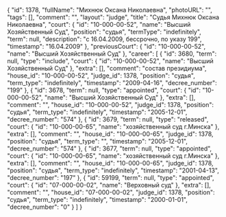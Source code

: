 {
    "id": 1378,
    "fullName": "Михнюк Оксана Николаевна",
    "photoURL": "",
    "tags": [],
    "comment": "",
    "layout": "judge",
    "title": "Судья Михнюк Оксана Николаевна",
    "court": {
        "id": "10-000-00-52",
        "name": "Высший Хозяйственный Суд",
        "position": "судья",
        "termType": "indefinitely",
        "term": null,
        "description": "c 16.04.2009, бессрочно, по указу 199",
        "timestamp": "16.04.2009"
    },
    "previousCourt": {
        "id": "10-000-00-52",
        "name": "Высший Хозяйственный Суд"
    },
    "career": [
        {
            "id": 3680,
            "term": null,
            "type": "include",
            "court": {
                "id": "10-000-00-52",
                "name": "Высший Хозяйственный Суд"
            },
            "extra": [],
            "comment": "состав президиума",
            "house_id": "10-000-00-52",
            "judge_id": 1378,
            "position": "судья",
            "term_type": "indefinitely",
            "timestamp": "2009-04-16",
            "decree_number": "199"
        },
        {
            "id": 3678,
            "term": null,
            "type": "appointed",
            "court": {
                "id": "10-000-00-52",
                "name": "Высший Хозяйственный Суд"
            },
            "extra": [],
            "comment": "",
            "house_id": "10-000-00-52",
            "judge_id": 1378,
            "position": "судья",
            "term_type": "indefinitely",
            "timestamp": "2005-12-01",
            "decree_number": "574"
        },
        {
            "id": 3679,
            "term": null,
            "type": "released",
            "court": {
                "id": "10-000-00-65",
                "name": "хозяйственный суд г.Минска"
            },
            "extra": [],
            "comment": "",
            "house_id": "10-000-00-65",
            "judge_id": 1378,
            "position": "судья",
            "term_type": "",
            "timestamp": "2005-12-01",
            "decree_number": "574"
        },
        {
            "id": 3677,
            "term": null,
            "type": "appointed",
            "court": {
                "id": "10-000-00-65",
                "name": "хозяйственный суд г.Минска"
            },
            "extra": [],
            "comment": "",
            "house_id": "10-000-00-65",
            "judge_id": 1378,
            "position": "судья",
            "term_type": "indefinitely",
            "timestamp": "2001-04-13",
            "decree_number": "197"
        },
        {
            "id": 59199,
            "term": null,
            "type": "appointed",
            "court": {
                "id": "07-000-00-02",
                "name": "Верховный суд"
            },
            "extra": [],
            "comment": "",
            "house_id": "07-000-00-02",
            "judge_id": 1378,
            "position": "судья",
            "term_type": "indefinitely",
            "timestamp": "2000-01-01",
            "decree_number": "0"
        }
    ]
}